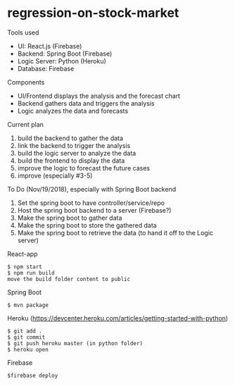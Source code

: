 # regression-on-stock-market

Tools used
* UI: React.js (Firebase)
* Backend: Spring Boot (Firebase)
* Logic Server: Python (Heroku)
* Database: Firebase

Components
- UI/Frontend displays the analysis and the forecast chart
- Backend gathers data and triggers the analysis
- Logic analyzes the data and forecasts


Current plan
1. build the backend to gather the data
2. link the backend to trigger the analysis
3. build the logic server to analyze the data
4. build the frontend to display the data
5. improve the logic to forecast the future cases
6. improve (especially #3-5)


To Do (Nov/19/2018), especially with Spring Boot backend
1. Set the spring boot to have controller/service/repo
2. Host the spring boot backend to a server (Firebase?)
3. Make the spring boot to gather data
4. Make the spring boot to store the gathered data
5. Make the spring boot to retrieve the data (to hand it off to the Logic server)


React-app
```
$ npm start
$ npm run build
move the build folder content to public
```

Spring Boot
```
$ mvn package
```

Heroku (https://devcenter.heroku.com/articles/getting-started-with-python)
```
$ git add .
$ git commit
$ git push heroku master (in python folder)
$ heroku open
```

Firebase
```
$firebase deploy
```
